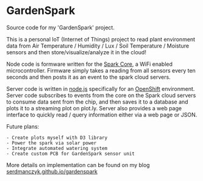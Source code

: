 GardenSpark
==============

Source code for my 'GardenSpark' project.  

This is a personal IoT (Internet of Things) project to read plant environment data from Air Temperature / Humidity / Lux / Soil Temperature / Moisture sensors and then store/visualize/analyze it in the cloud!

Node code is formware written for the [Spark Core][spark], a WiFi enabled microcontroller.  Firmware simply takes a reading from all sensors every ten seconds and then posts it as an event to the spark cloud servers.

Server code is written in [node.js][nodejs] specifically for an [OpenShift][openshift] environment.  Server code subscribes to events from the core on the Spark cloud servers to consume data sent from the chip, and then saves it to a database and plots it to a streaming plot on plot.ly.  Server also provides a web page interface to quickly read / query information either via a web page or JSON.

Future plans:

	- Create plots myself with D3 library
	- Power the spark via solar power
	- Integrate automated watering system
	- Create custom PCB for GardenSpark sensor unit

More details on implementation can be found on my blog [serdmanczyk.github.io/gardenspark][blog]

[spark]: http://www.spark.io/
[plotly]: http://plot.ly/
[openshift]: http://www.openshift.com/
[nodejs]: http://nodejs.org/
[blog]: http://serdmanczyk.github.io/gardenspark/
[d3]: http://d3js.org/
